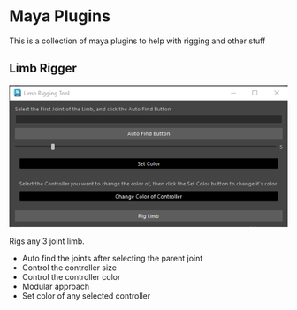 # Maya Plugins

This is a collection of maya plugins to help with rigging and other stuff

## Limb Rigger

<img src = "assets/NewLimbRiggingToolCapture.PNG">

Rigs any 3 joint limb.
* Auto find the joints after selecting the parent joint
* Control the controller size
* Control the controller color
* Modular approach
* Set color of any selected controller